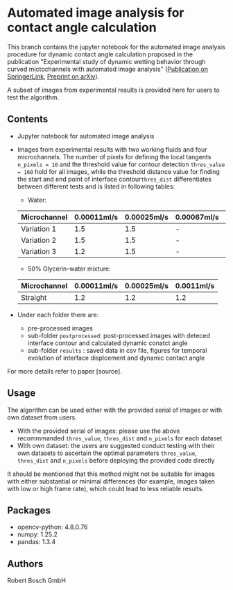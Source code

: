 # Automated image analysis for contact angle calculation

This branch contains the jupyter notebook for the automated image analysis procedure for dynamic contact angle calculation proposed in the publication "Experimental study of dynamic wetting behavior through curved mictochannels with automated image analysis" ([Publication on SpringerLink](https://rdcu.be/dQCND), [Preprint on arXiv](https://arxiv.org/abs/2403.09246)).  

A subset of images from experimental results is provided here for users to test the algorithm.

## Contents

- Jupyter notebook for automated image analysis
- Images from experimental results with two working fluids and four microchannels. The number of pixels for defining the local tangents `n_pixels = 10` and the threshold value for contour detection `thres_value = 160` hold for all images, while the threshold distance value for finding the start and end point of interface contour`thres_dist` differentiates between different tests and is listed in following tables:
	- Water:
	
   Microchannel | 0.00011ml/s | 0.00025ml/s | 0.00067ml/s | 0.0011ml/s | 0.0018ml/s 
   --- | --- | --- | --- | --- |---   
   Variation 1  | 1.5         | 1.5         | -           | 2.5        | -        
   Variation 2  | 1.5         | 1.5         | -           | 1          | -        
   Variation 3  | 1.2         | 1.5         | -           | -          | 1.5        
  
	- 50% Glycerin-water mixture: 
	
   Microchannel | 0.00011ml/s | 0.00025ml/s | 0.0011ml/s 
   --- | --- | --- | ---
   Straight     | 1.2         | 1.2         | 1.2        
   
- Under each folder there are:
	- pre-processed images
	- sub-folder `postprocessed`: post-processed images with deteced interface contour and calculated dynamic conatct angle
	- sub-folder `results` : saved data in csv file, figures for temporal evolution of interface displcement and dynamic contact angle
      
For more details refer to paper [source].

## Usage

The algorithm can be used either with the provided serial of images or with own dataset from users.  

- With the provided serial of images: please use the above recommmanded `thres_value`, `thres_dist` and `n_pixels` for each dataset
- With own dataset: the users are suggested conduct testing with their own datasets to ascertain the optimal parameters `thres_value`, `thres_dist` and `n_pixels` before deploying the provided code directly
	
It should be mentioned that this method might not be suitable for images with either substantial or minimal differences (for example, images taken with low or high frame rate), which could lead to less reliable results.

## Packages

- opencv-python: 4.8.0.76
- numpy: 1.25.2
- pandas: 1.3.4

## Authors

Robert Bosch GmbH
